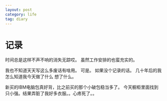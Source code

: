```yaml
---
layout: post
category: life
tag: diary
---
```


记录
===

时间总是这样不声不响的消失无踪哎。
虽然工作安排的也蛮充实的。

我也不知道天天写这么多废话有啥用。
可是。
如果没个记录的话。
几十年后的我怎么知道我今天做了什么 想了什么。

新买的IBM电脑包真好背，比之前买的那个小破包稳当多了。
今天橱柜里面找到只小强。结果弄脏了我好多衣服。。心疼死了。。


